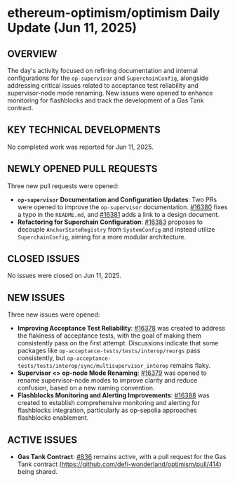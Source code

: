 # ethereum-optimism/optimism Daily Update (Jun 11, 2025)
## OVERVIEW 
The day's activity focused on refining documentation and internal configurations for the `op-supervisor` and `SuperchainConfig`, alongside addressing critical issues related to acceptance test reliability and supervisor-node mode renaming. New issues were opened to enhance monitoring for flashblocks and track the development of a Gas Tank contract.

## KEY TECHNICAL DEVELOPMENTS

No completed work was reported for Jun 11, 2025.

## NEWLY OPENED PULL REQUESTS
Three new pull requests were opened:
- **`op-supervisor` Documentation and Configuration Updates**: Two PRs were opened to improve the `op-supervisor` documentation. [#16380](https://github.com/ethereum-optimism/optimism/pull/16380) fixes a typo in the `README.md`, and [#16381](https://github.com/ethereum-optimism/optimism/pull/16381) adds a link to a design document.
- **Refactoring for Superchain Configuration**: [#16383](https://github.com/ethereum-optimism/optimism/pull/16383) proposes to decouple `AnchorStateRegistry` from `SystemConfig` and instead utilize `SuperchainConfig`, aiming for a more modular architecture.

## CLOSED ISSUES

No issues were closed on Jun 11, 2025.

## NEW ISSUES

Three new issues were opened:
- **Improving Acceptance Test Reliability**: [#16378](https://github.com/ethereum-optimism/optimism/issues/16378) was created to address the flakiness of acceptance tests, with the goal of making them consistently pass on the first attempt. Discussions indicate that some packages like `op-acceptance-tests/tests/interop/reorgs` pass consistently, but `op-acceptance-tests/tests/interop/sync/multisupervisor_interop` remains flaky.
- **Supervisor <> op-node Mode Renaming**: [#16379](https://github.com/ethereum-optimism/optimism/issues/16379) was opened to rename supervisor-node modes to improve clarity and reduce confusion, based on a new naming convention.
- **Flashblocks Monitoring and Alerting Improvements**: [#16388](https://github.com/ethereum-optimism/optimism/issues/16388) was created to establish comprehensive monitoring and alerting for flashblocks integration, particularly as op-sepolia approaches flashblocks enablement.

## ACTIVE ISSUES

- **Gas Tank Contract**: [#836](https://github.com/ethereum-optimism/optimism/issues/836) remains active, with a pull request for the Gas Tank contract (https://github.com/defi-wonderland/optimism/pull/414) being shared.